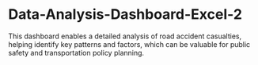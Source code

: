 # Data-Analysis-Dashboard-Excel-2
This dashboard enables a detailed analysis of road accident casualties, helping identify key patterns and factors, which can be valuable for public safety and transportation policy planning.
